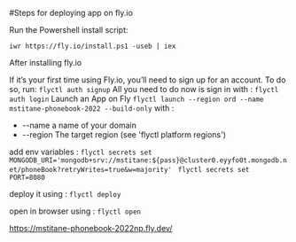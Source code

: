 #Steps for deploying app on fly.io

Run the Powershell install script:

`iwr https://fly.io/install.ps1 -useb | iex`

After installing fly.io

If it’s your first time using Fly.io, you’ll need to sign up for an account. To do so, run:
`flyctl auth signup`
All you need to do now is sign in with :
`flyctl auth login`
Launch an App on Fly
`flyctl launch --region ord --name mstitane-phonebook-2022 --build-only`
with :
* --name  a name of your domain
* --region The target region (see 'flyctl platform regions')

add env variables :
`flyctl secrets set MONGODB_URI='mongodb+srv://mstitane:${pass}@cluster0.eyyfo0t.mongodb.net/phoneBook?retryWrites=true&w=majority' `
`flyctl secrets set PORT=8080  `

deploy it using :
`flyctl deploy`

open in browser using :
`flyctl open`

https://mstitane-phonebook-2022np.fly.dev/
